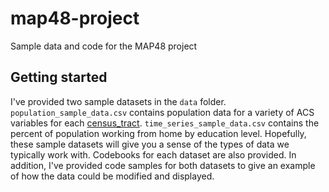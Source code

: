# map48-project

Sample data and code for the MAP48 project

## Getting started

I've provided two sample datasets in the `data` folder. `population_sample_data.csv` contains population data for a variety of ACS
variables for each [census_tract](https://www.census.gov/programs-surveys/geography/guidance/geo-identifiers.html). `time_series_sample_data.csv` 
contains the percent of population working from home by education level. Hopefully, these sample datasets will give you a sense of the types of data 
we typically work with. Codebooks for each dataset are also provided. In addition, I've provided code samples for both datasets to give an example of how the data could be modified and displayed.
